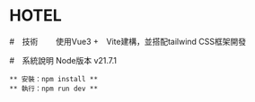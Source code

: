 # HOTEL

#　技術
　　使用Vue3 +　Vite建構，並搭配tailwind CSS框架開發

#　系統說明
    Node版本 v21.7.1

    ** 安裝：npm install **
    ** 執行：npm run dev **


